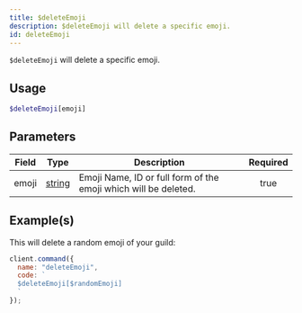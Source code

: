 ```yaml
---
title: $deleteEmoji
description: $deleteEmoji will delete a specific emoji.
id: deleteEmoji
---
```


`$deleteEmoji` will delete a specific emoji.

## Usage

```php
$deleteEmoji[emoji]
```

## Parameters

| Field | Type                                                                                              | Description                                                     | Required |
| ----- | ------------------------------------------------------------------------------------------------- | --------------------------------------------------------------- | :------: |
| emoji | [string](https://developer.mozilla.org/en-US/docs/Web/JavaScript/Reference/Global_Objects/String) | Emoji Name, ID or full form of the emoji which will be deleted. |   true   |

## Example(s)

This will delete a random emoji of your guild:

```javascript
client.command({
  name: "deleteEmoji",
  code: `
  $deleteEmoji[$randomEmoji]
  `
});
```
